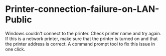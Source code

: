 # Printer-connection-failure-on-LAN-Public
Windows couldn't connect to the printer. Check printer name and try again. If this is a network printer, make sure that the printer is turned on and that the printer address is correct. A command prompt tool to fix this issue in one click.
